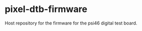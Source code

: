 pixel-dtb-firmware
==================

Host repository for the firmware for the psi46 digital test board.
